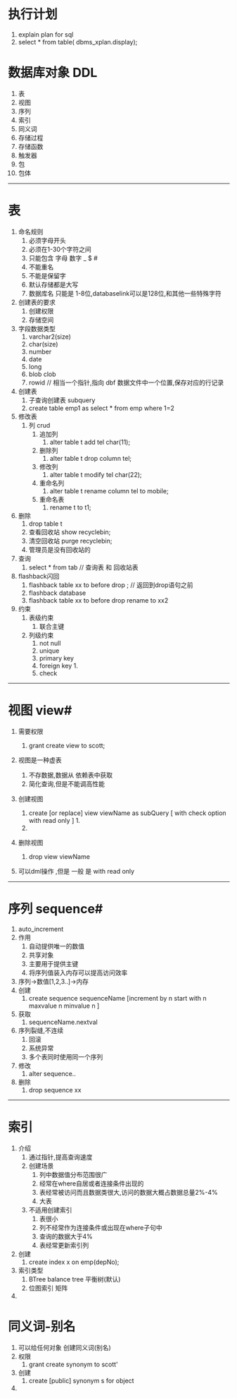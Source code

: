 # 执行计划 #
1. explain plan for sql
2. select * from table( dbms_xplan.display);


# 数据库对象  DDL #
1. 表
2. 视图
3. 序列
4. 索引
5. 同义词
6. 存储过程
7. 存储函数
8. 触发器
9. 包
10. 包体


----------
# 表 #
1. 命名规则
	1. 必须字母开头
	2. 必须在1-30个字符之间
	3. 只能包含 字母 数字 _ $ #
	4. 不能重名
	5. 不能是保留字
	6. 默认存储都是大写
	7. 数据库名 只能是 1-8位,databaselink可以是128位,和其他一些特殊字符
2. 创建表的要求
	1. 创建权限
	2. 存储空间
3. 字段数据类型
	1. varchar2(size)
	2. char(size)
	3. number
	4. date
	5. long
	6. blob clob
	5. rowid		// 相当一个指针,指向 dbf 数据文件中一个位置,保存对应的行记录
4. 创建表
	1. 子查询创建表 subquery
	1. create table emp1 as select * from emp where 1=2
5. 修改表
	1. 列 crud
		1. 追加列
			1. alter table t add tel char(11);
		2. 删除列
			1. alter table t drop column tel;
		3. 修改列
			1. alter table t modify tel char(22);
		4. 重命名列
			1. alter table t rename column tel to mobile;
		5. 重命名表
			1. rename t to t1;
6. 删除
	1. drop table t
	2. 查看回收站 show recyclebin;
	3. 清空回收站 purge recyclebin;
	4. 管理员是没有回收站的
7. 查询
	1. select * from tab	// 查询表 和 回收站表
8. flashback闪回
	1. flashback table	xx to before drop ; // 返回到drop语句之前 
	2. flashback database
	3.  flashback table	xx to before drop rename to xx2
9. 约束
	1. 表级约束
		1. 联合主键
	2. 列级约束
		1. not null
		2. unique
		3. primary key
		4. foreign key
			1. 
		5. check

----------
# 视图 view#
1. 需要权限
	1. grant create view to scott;
2. 视图是一种虚表
	1. 不存数据,数据从 依赖表中获取
	2. 简化查询,但是不能调高性能
3. 创建视图
	1. create [or replace]  view  viewName as subQuery [ with check option with read only ]
		1. 
	2. 
4. 删除视图
	1. drop view viewName

5. 可以dml操作 ,但是 一般 是  with read only 

----------
# 序列 sequence#
1. auto_increment
2. 作用
	1. 自动提供唯一的数值
	2. 共享对象
	3. 主要用于提供主键
	4. 将序列值装入内存可以提高访问效率
3. 序列->数值[1,2,3..]->内存
4. 创建
	1. create sequence sequenceName [increment by n  start with n maxvalue n minvalue n ]
5. 获取
	1. sequenceName.nextval
6. 序列裂缝,不连续
	1. 回滚
	2. 系统异常
	3. 多个表同时使用同一个序列
7. 修改
	1. alter sequence..
8. 删除 
	1. drop sequence xx

----------
# 索引 #
1. 介绍
	1. 通过指针,提高查询速度
	2. 创建场景
		1. 列中数据值分布范围很广
		2. 经常在where自居或者连接条件出现的
		3. 表经常被访问而且数据类很大,访问的数据大概占数据总量2%-4%
		4. 大表
	3. 不适用创建索引
		1. 表很小
		2. 列不经常作为连接条件或出现在where子句中
		3. 查询的数据大于4%
		4. 表经常更新索引列
2. 创建
	1. create index x on emp(depNo);
3. 索引类型
	1. BTree balance tree 平衡树(默认)
	2. 位图索引 矩阵
4. 

# 同义词-别名 #
1. 可以给任何对象 创建同义词(别名)
2. 权限
	1. grant create synonym to scott'
2. 创建
	1. create [public] synonym   s  for object
3. 










